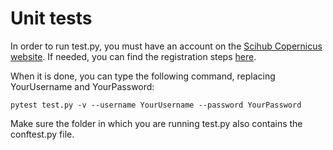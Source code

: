 # Unit tests

In order to run test.py, you must have an account on the [Scihub Copernicus website](https://scihub.copernicus.eu/dhus/#/home). If needed, you can find the registration steps [here](https://scihub.copernicus.eu/userguide/SelfRegistration).

When it is done, you can type the following command, replacing YourUsername and YourPassword:
```
pytest test.py -v --username YourUsername --password YourPassword
```
Make sure the folder in which you are running test.py also contains the conftest.py file.

